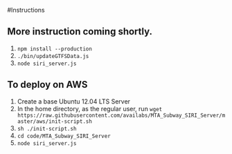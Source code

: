 #Instructions
## More instruction coming shortly.
1. `npm install --production`
2. `./bin/updateGTFSData.js`
3. `node siri_server.js`

## To deploy on AWS
1. Create a base Ubuntu 12.04 LTS Server
2. In the home directory, as the regular user, run
    `wget https://raw.githubusercontent.com/availabs/MTA_Subway_SIRI_Server/master/aws/init-script.sh`
3. `sh ./init-script.sh`
4. `cd code/MTA_Subway_SIRI_Server`
5. `node siri_server.js`
